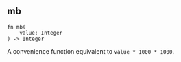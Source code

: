 ## mb

```rhai
fn mb(
    value: Integer
) -> Integer
```

A convenience function equivalent to `value * 1000 * 1000`.
